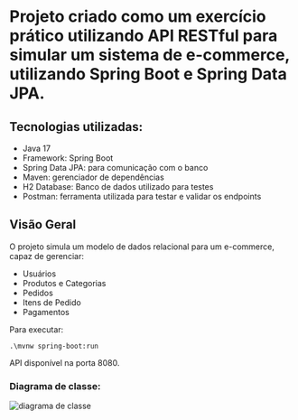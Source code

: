 # Projeto criado como um exercício prático utilizando API RESTful para simular um sistema de e-commerce, utilizando Spring Boot e Spring Data JPA.


## Tecnologias utilizadas:

- Java 17
- Framework: Spring Boot
- Spring Data JPA: para comunicação com o banco
- Maven: gerenciador de dependências
- H2 Database: Banco de dados utilizado para testes
- Postman: ferramenta utilizada para testar e validar os endpoints


## Visão Geral
O projeto simula um modelo de dados relacional para um e-commerce, capaz de gerenciar: 
- Usuários 
- Produtos e Categorias
- Pedidos
- Itens de Pedido 
- Pagamentos

Para executar:

```.\mvnw spring-boot:run```

API disponível na porta 8080.

### Diagrama de classe:
<img src="https://i.imgur.com/JmYg0MQ.png" alt="diagrama de classe">
